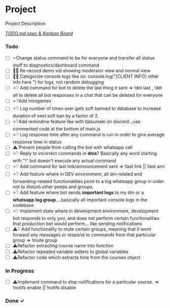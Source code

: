 # Project

Project Description

<em>[TODO.md spec & Kanban Board](https://bit.ly/3fCwKfM)</em>

### Todo

- [ ] ⭐Change status command to be for everyone and transfer all status stuff to diagnostics/dashboard command  
- [ ] 👍🏽 Re-record demo vid showing moderator view and normal view  
- [ ] 👍🏽 Categorize console logs like so: console.log("[CLIENT INFO] other info here ") for logs, not random debugging  
- [ ] ⭐❔ Add command for bot to delete the last thing it sent => !del last , !del all to delete all bot responses in a chat that can be deleted for everyone  
- [ ] ⭐❔Add minigames  
- [ ] ⭐❔ Log number of times user gets soft banned to database to increase duration of next soft ban by a factor of 2.  
- [ ] ⭐❔Add remindme feature like with tatsumaki on discord...use commented code at the bottom of main.js  
- [ ] ⭐❔ Log response time after any command is run in order to give average response time in status  
- [ ] ⚠️ Prevent people from calling the bot with whatsapp call  
- [ ] ⭐❔ Reply to incorrect commands in **dms**? Basically any word starting with "!" but doesn't execute any actual command  
- [ ] ⭐❔ Add command for last link/announcement sent => !last link || !last ann  
- [ ] ⭐❔ Add feature where in DEV environment, all dm-related and forwarding-related functionalities point to a log whatsapp group in order not to disturb other peeps and groups.  
- [ ] ⭐❔ Add feature where bot sends **important logs** to my dm or a **whatsapp log group**....basically all important console logs in the codebase  
- [ ] ⭐❔ Implement state where in development environment, development bot responds to only you, and does not perform certain functionalities that production bot would perform... like sending notifications  
- [ ] ⚠️❔ Add functionality to mute certain groups, meaning that it wont forward any messages or respond to commands from that particular group => !mute group  
- [ ] ⚠️Refactor extracting course name into function  
- [ ] ⚠️Refactor repeated variable setters to global variables  
- [ ] ⚠️Refactor code which extracts time from the courses object  

### In Progress

- [ ] ⚠️Implement command to stop notifications for a particular course. => !notifs enable <course> || !notifs disable <course>  

### Done ✓


